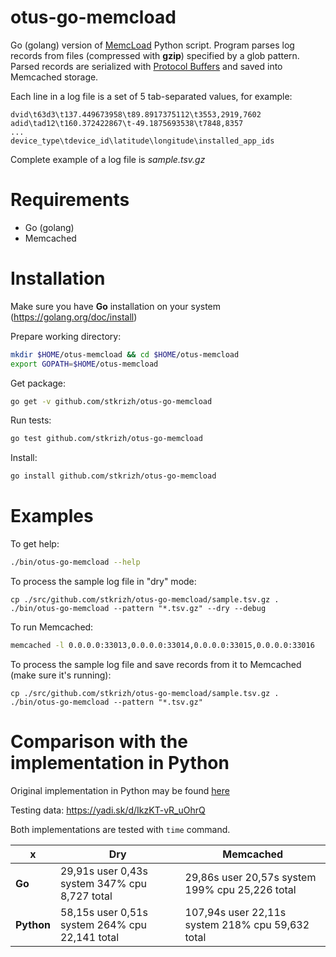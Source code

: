 # otus-go-memcload
Go (golang) version of
[MemcLoad](https://github.com/stkrizh/otus/tree/master/memcload) Python script. Program parses log records from files (compressed with **gzip**) specified by a glob pattern. Parsed records are serialized with [Protocol Buffers](https://developers.google.com/protocol-buffers/docs/overview) and saved into Memcached storage.

Each line in a log file is a set of 5 tab-separated values, for example:
```
dvid\t63d3\t137.449673958\t89.8917375112\t3553,2919,7602
adid\tad12\t160.372422867\t-49.1875693538\t7848,8357
...
device_type\tdevice_id\latitude\longitude\installed_app_ids
```

Complete example of a log file is *sample.tsv.gz*

# Requirements
* Go (golang)
* Memcached

# Installation
Make sure you have **Go** installation on your system 
(https://golang.org/doc/install)

Prepare working directory:
```bash
mkdir $HOME/otus-memcload && cd $HOME/otus-memcload
export GOPATH=$HOME/otus-memcload
```

Get package:
```bash
go get -v github.com/stkrizh/otus-go-memcload
```

Run tests:
```bash
go test github.com/stkrizh/otus-go-memcload
```

Install:
```bash
go install github.com/stkrizh/otus-go-memcload
```

# Examples

To get help:
```bash
./bin/otus-go-memcload --help
```

To process the sample log file in "dry" mode:
```
cp ./src/github.com/stkrizh/otus-go-memcload/sample.tsv.gz .
./bin/otus-go-memcload --pattern "*.tsv.gz" --dry --debug
```

To run Memcached:
```bash
memcached -l 0.0.0.0:33013,0.0.0.0:33014,0.0.0.0:33015,0.0.0.0:33016
```

To process the sample log file and save records from it to Memcached (make sure it's running):
```
cp ./src/github.com/stkrizh/otus-go-memcload/sample.tsv.gz .
./bin/otus-go-memcload --pattern "*.tsv.gz"
```

# Comparison with the implementation in Python
Original implementation in Python may be found [here](https://github.com/stkrizh/otus/tree/master/memcload)

Testing data: https://yadi.sk/d/IkzKT-vR_uOhrQ

Both implementations are tested with `time` command.

x | Dry | Memcached
--- | --- | ---
**Go** | 29,91s user 0,43s system 347% cpu 8,727 total | 29,86s user 20,57s system 199% cpu 25,226 total
**Python** | 58,15s user 0,51s system 264% cpu 22,141 total | 107,94s user 22,11s system 218% cpu 59,632 total
